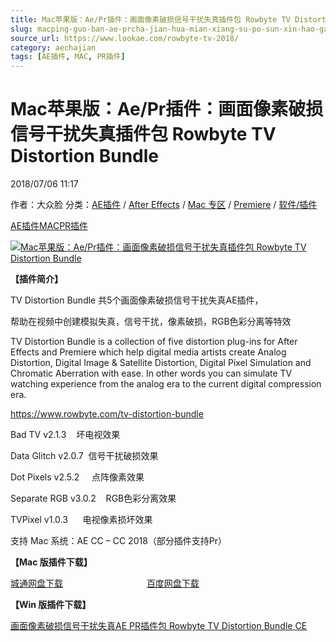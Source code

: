 ```yaml
---
title: Mac苹果版：Ae/Pr插件：画面像素破损信号干扰失真插件包 Rowbyte TV Distortion Bundle
slug: macping-guo-ban-ae-prcha-jian-hua-mian-xiang-su-po-sun-xin-hao-gan-rao-shi-zhen-cha-jian-bao-rowbyte-tv-distortion-bundle
source_url: https://www.lookae.com/rowbyte-tv-2018/
category: aechajian
tags: [AE插件, MAC, PR插件]
---
```

# Mac苹果版：Ae/Pr插件：画面像素破损信号干扰失真插件包 Rowbyte TV Distortion Bundle

2018/07/06 11:17

作者：大众脸
分类：[AE插件](https://www.lookae.com/after-effects/aechajian/) / [After Effects](https://www.lookae.com/after-effects/) / [Mac 专区](https://www.lookae.com/mac-osx/) / [Premiere](https://www.lookae.com/qitarjcj/premierezy/) / [软件/插件](https://www.lookae.com/qitarjcj/)

[AE插件](https://www.lookae.com/tag/ae%e6%8f%92%e4%bb%b6/)[MAC](https://www.lookae.com/tag/mac/)[PR插件](https://www.lookae.com/tag/pr%e6%8f%92%e4%bb%b6/)

[![Mac苹果版：Ae/Pr插件：画面像素破损信号干扰失真插件包 Rowbyte TV Distortion Bundle](https://www.lookae.com/wp-content/uploads/2017/05/TV-Distortion-.jpg "Mac苹果版：Ae/Pr插件：画面像素破损信号干扰失真插件包 Rowbyte TV Distortion Bundle-LookAE.com")](https://www.lookae.com/wp-content/uploads/2017/05/TV-Distortion-.jpg)

**【插件简介】**

TV Distortion Bundle 共5个画面像素破损信号干扰失真AE插件，

帮助在视频中创建模拟失真，信号干扰，像素破损，RGB色彩分离等特效

TV Distortion Bundle is a collection of five distortion plug-ins for After Effects and Premiere which help digital media artists create Analog Distortion, Digital Image & Satellite Distortion, Digital Pixel Simulation and Chromatic Aberration with ease. In other words you can simulate TV watching experience from the analog era to the current digital compression era.

https://www.rowbyte.com/tv-distortion-bundle

Bad TV v2.1.3    坏电视效果

Data Glitch v2.0.7  信号干扰破损效果

Dot Pixels v2.5.2     点阵像素效果

Separate RGB v3.0.2    RGB色彩分离效果

TVPixel v1.0.3      电视像素损坏效果

支持 Mac 系统：AE CC – CC 2018（部分插件支持Pr）

**【Mac 版插件下载】**

[城通网盘下载](https://lookae.ctfile.com/fs/680462-297413854)                                  [百度网盘下载](https://pan.baidu.com/s/1EeZOnrWmpdc-atmUUi-GEQ)

**【Win 版插件下载】**

[画面像素破损信号干扰失真AE PR插件包 Rowbyte TV Distortion Bundle CE](https://www.lookae.com/distortion207/)
